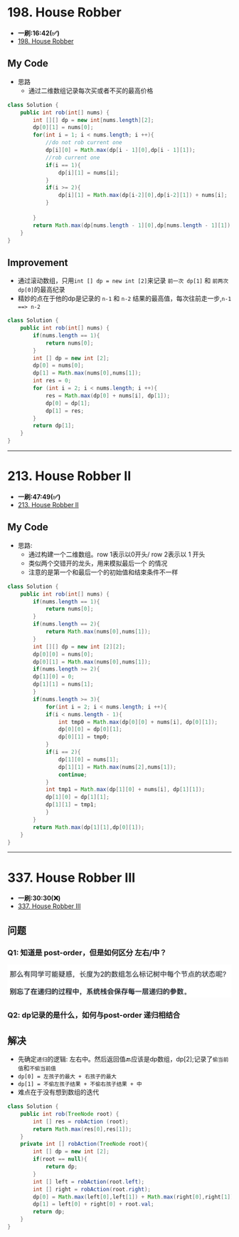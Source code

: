 # 198. House Robber
* **一刷:16:42(✅)**
* [198. House Robber](https://leetcode.com/problems/house-robber/)

## My Code
* 思路
  * 通过二维数组记录每次买或者不买的最高价格
```java
class Solution {
    public int rob(int[] nums) {
        int [][] dp = new int[nums.length][2];
        dp[0][1] = nums[0];
        for(int i = 1; i < nums.length; i ++){
            //do not rob current one
            dp[i][0] = Math.max(dp[i - 1][0],dp[i - 1][1]);
            //rob current one
            if(i == 1){
                dp[i][1] = nums[i];
            }
            if(i >= 2){
                dp[i][1] = Math.max(dp[i-2][0],dp[i-2][1]) + nums[i];
            }
            
        }
        return Math.max(dp[nums.length - 1][0],dp[nums.length - 1][1]);
    }
}
```

## Improvement 
* 通过滚动数组，只用`int [] dp = new int [2]`来记录 `前一次 dp[1]` 和 `前两次 dp[0]`的最高纪录
* 精妙的点在于他的dp是记录的 `n-1` 和 `n-2` 结果的最高值，每次往前走一步,`n-1 ==> n-2`
```java
class Solution {
    public int rob(int[] nums) {
        if(nums.length == 1){
            return nums[0];
        }
        int [] dp = new int [2];
        dp[0] = nums[0];
        dp[1] = Math.max(nums[0],nums[1]);
        int res = 0;
        for (int i = 2; i < nums.length; i ++){
            res = Math.max(dp[0] + nums[i], dp[1]);
            dp[0] = dp[1];
            dp[1] = res;
        }
        return dp[1];
    }
}
```
***
# 213. House Robber II
* **一刷:47:49(✅)**
* [213. House Robber II](https://leetcode.com/problems/house-robber-ii/description/)

## My Code
* 思路:
  * 通过构建一个二维数组。row 1表示以0开头/ row 2表示以 1 开头
  * 类似两个交错开的龙头，用来模拟最后一个 的情况
  * 注意的是第一个和最后一个的初始值和结束条件不一样

```java
class Solution {
    public int rob(int[] nums) {
        if(nums.length == 1){
            return nums[0];
        }
        if(nums.length == 2){
            return Math.max(nums[0],nums[1]);
        }
        int [][] dp = new int [2][2];
        dp[0][0] = nums[0];
        dp[0][1] = Math.max(nums[0],nums[1]);
        if(nums.length >= 2){
        dp[1][0] = 0;
        dp[1][1] = nums[1];
        }
        if(nums.length >= 3){
            for(int i = 2; i < nums.length; i ++){
            if(i < nums.length - 1){
                int tmp0 = Math.max(dp[0][0] + nums[i], dp[0][1]);
                dp[0][0] = dp[0][1];
                dp[0][1] = tmp0;
            }
            if(i == 2){
                dp[1][0] = nums[1];
                dp[1][1] = Math.max(nums[2],nums[1]);
                continue;
            }
            int tmp1 = Math.max(dp[1][0] + nums[i], dp[1][1]);
            dp[1][0] = dp[1][1];
            dp[1][1] = tmp1;
            }
        }
        return Math.max(dp[1][1],dp[0][1]);
    }
}
```
***
# 337. House Robber III
* **一刷:30:30(❌)**
* [337. House Robber III](https://leetcode.com/problems/house-robber-iii/)

## 问题
### Q1: 知道是 post-order，但是如何区分 左右/中？
![image](https://github.com/TomasZhu0321/LeetCode_Algorithm/blob/main/Chapter9_DP/img/337.png)
### Q2: dp记录的是什么，如何与post-order 递归相结合

## 解决
* 先确定`递归`的逻辑: 左右中。然后返回值🔙应该是dp数组，dp[2];记录了`偷当前值`和`不偷当前值`
* `dp[0] = 左孩子的最大 + 右孩子的最大`
* `dp[1] = 不偷左孩子结果 + 不偷右孩子结果 + 中`
* 难点在于没有想到数组的迭代

```java
class Solution {
    public int rob(TreeNode root) {
        int [] res = robAction (root);
        return Math.max(res[0],res[1]);
    }
    private int [] robAction(TreeNode root){
        int [] dp = new int [2];
        if(root == null){
            return dp;
        }
        int [] left = robAction(root.left);
        int [] right = robAction(root.right);
        dp[0] = Math.max(left[0],left[1]) + Math.max(right[0],right[1]);
        dp[1] = left[0] + right[0] + root.val;
        return dp;
    }
}
```


